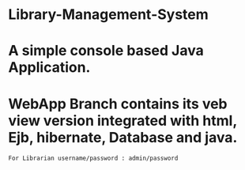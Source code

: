 # Library-Management-System

# A simple console based Java Application. </br>

# WebApp Branch contains its veb view version integrated with html, Ejb, hibernate, Database and java. </br>

``For Librarian username/password : admin/password``
